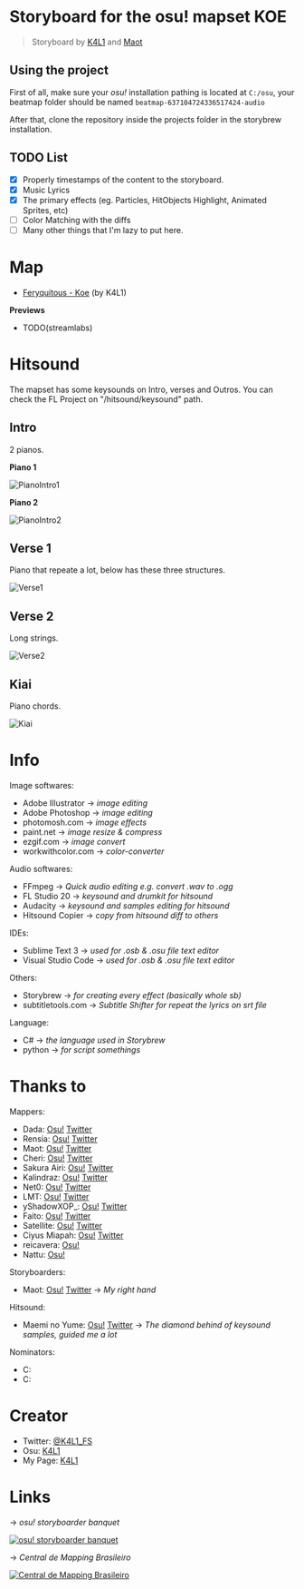 # Storyboard for the osu! mapset KOE
> Storyboard by [K4L1](https://osu.ppy.sh/users/11334594) and [Maot](https://osu.ppy.sh/users/3914271)

## Using the project

First of all, make sure your *osu!* installation pathing is located at `C:/osu`, your beatmap folder should be named `beatmap-637104724336517424-audio`

After that, clone the repository inside the projects folder in the storybrew installation.

## TODO List
* [x] Properly timestamps of the content to the storyboard.
* [x] Music Lyrics
* [x] The primary effects (eg. Particles, HitObjects Highlight, Animated Sprites, etc)
* [ ] Color Matching with the diffs
* [ ] Many other things that I'm lazy to put here.

# Map
- [Feryquitous - Koe](https://osu.ppy.sh/beatmapsets/1071084 "Feryquitous - Koe") (by K4L1)

**Previews**
- TODO(streamlabs)

# Hitsound

The mapset has some keysounds on Intro, verses and Outros. You can check the FL Project on "/hitsound/keysound" path.

## Intro

2 pianos.

**Piano 1**

![PianoIntro1](hitsound/piano1.PNG "PianoIntro1")

**Piano 2**

![PianoIntro2](hitsound/piano2.PNG "PianoIntro2")

## Verse 1

Piano that repeate a lot, below has these three structures.

![Verse1](hitsound/verse1.PNG "Verse1")

## Verse 2

Long strings.

![Verse2](hitsound/verse2.PNG "Verse2")

## Kiai

Piano chords.

![Kiai](hitsound/kiai.PNG "Kiai")

# Info
Image softwares:
- Adobe Illustrator -> *image editing*
- Adobe Photoshop -> *image editing*
- photomosh.com -> *image effects*
- paint.net -> *image resize & compress*
- ezgif.com -> *image convert*
- workwithcolor.com -> *color-converter*

Audio softwares:
- FFmpeg -> *Quick audio editing e.g. convert .wav to .ogg*
- FL Studio 20 -> *keysound and drumkit for hitsound*
- Audacity -> *keysound and samples editing for hitsound*
- Hitsound Copier -> *copy from hitsound diff to others*

IDEs:
- Sublime Text 3 -> *used for .osb & .osu file text editor*
- Visual Studio Code -> *used for .osb & .osu file text editor*

Others:
- Storybrew -> *for creating every effect (basically whole sb)*
- subtitletools.com -> *Subtitle Shifter for repeat the lyrics on srt file*

Language:
- C# -> *the language used in Storybrew*
- python -> *for script somethings*

# Thanks to
Mappers:
- Dada: [Osu!](https://osu.ppy.sh/u/9119507 "Dada") [Twitter](https://twitter.com/dada_38_ "@dada_38_")
- Rensia: [Osu!](https://osu.ppy.sh/users/9598254 "Rensia") [Twitter](https://twitter.com/OsuRensia "@OsuRensia")
- Maot: [Osu!](https://osu.ppy.sh/users/3914271 "Maot") [Twitter](https://twitter.com/maotovisk "@maotovisk")
- Cheri: [Osu!](https://osu.ppy.sh/u/5226970 "Cheri") [Twitter](https://twitter.com/Cheri_Osu "@Cheri_Osu")
- Sakura Airi: [Osu!](https://osu.ppy.sh/users/8682057 "Sakura Airi") [Twitter](https://twitter.com/SakuraAiriOsu "@SakuraAiriOsu")
- Kalindraz: [Osu!](https://osu.ppy.sh/users/2313166 "Kalindraz") [Twitter](https://twitter.com/kalindraz "@Kalindraz")
- Net0: [Osu!](https://osu.ppy.sh/users/5099768 "Net0") [Twitter](https://twitter.com/CZNet0 "@CZNet0")
- LMT: [Osu!](https://osu.ppy.sh/users/7262798 "LMT") [Twitter](https://twitter.com/utsmol_ "@utsmol_")
- yShadowXOP_: [Osu!](https://osu.ppy.sh/users/7754679 "yShadowXOP_") [Twitter](https://twitter.com/ShadouXis/ "@ShadouXis")
- Faito: [Osu!](https://osu.ppy.sh/users/9706291 "Faito") [Twitter](https://twitter.com/LuczLov "@LuczLov")
- Satellite: [Osu!](https://osu.ppy.sh/users/1661227 "Satellite") [Twitter](https://twitter.com/yuuhei "@yuuhei")
- Ciyus Miapah: [Osu!](https://osu.ppy.sh/users/2805457 "Ciyus Miapah") [Twitter](https://twitter.com/Fort_exe "@Fort_exe")
- reicavera: [Osu!](https://osu.ppy.sh/users/9314703 "reicavera")
- Nattu: [Osu!](https://osu.ppy.sh/users/1886722 "Nattu")

Storyboarders:
- Maot: [Osu!](https://osu.ppy.sh/users/3914271 "Maot") [Twitter](https://twitter.com/maotovisk "@maotovisk") -> *My right hand*

Hitsound:
- Maemi no Yume: [Osu!](https://osu.ppy.sh/users/4377273) [Twitter](https://twitter.com/Maemi_no_yume) -> *The diamond behind of keysound samples, guided me a lot*

Nominators:
- C:
- C:

# Creator
- Twitter: [@K4L1_FS](https://twitter.com/K4L1_FS "@K4L1_FS")
- Osu: [K4L1](https://osu.ppy.sh/u/11334594 "K4L1")
- My Page: [K4L1](https://lucasnathaniel.github.io "Github Page")


# Links
-> *osu! storyboarder banquet*

[![osu! storyboarder banquet](https://cdn.discordapp.com/icons/203050773645492224/18918f6e14a100739cd135f9e752ae1e.webp "osu! storyboarder banquet")](https://discord.gg/B8NX7YW "osu! storyboarder banquet")

-> *Central de Mapping Brasileiro*

[![Central de Mapping Brasileiro](https://cdn.discordapp.com/icons/312689203341426690/6f5de4063febbecfe52778f0e7b7b972.webp "Central de Mapping Brasileiro")](https://discord.gg/guvd6fC "Central de Mapping Brasileiro")